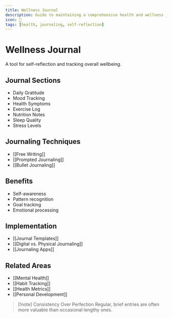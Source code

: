 ```yaml
---
title: Wellness Journal
description: Guide to maintaining a comprehensive health and wellness journal
icon: 📓
tags: [health, journaling, self-reflection]
---
```


# Wellness Journal

A tool for self-reflection and tracking overall wellbeing.

## Journal Sections
- Daily Gratitude
- Mood Tracking
- Health Symptoms
- Exercise Log
- Nutrition Notes
- Sleep Quality
- Stress Levels

## Journaling Techniques
- [[Free Writing]]
- [[Prompted Journaling]]
- [[Bullet Journaling]]

## Benefits
- Self-awareness
- Pattern recognition
- Goal tracking
- Emotional processing

## Implementation
- [[Journal Templates]]
- [[Digital vs. Physical Journaling]]
- [[Journaling Apps]]

## Related Areas
- [[Mental Health]]
- [[Habit Tracking]]
- [[Health Metrics]]
- [[Personal Development]]

> [!note] Consistency Over Perfection
> Regular, brief entries are often more valuable than occasional lengthy ones.